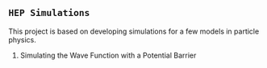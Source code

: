 ## ```HEP Simulations```

This project is based on developing simulations for a few models in particle physics.

1) Simulating the Wave Function with a Potential Barrier

   
 
  
 
 
 
